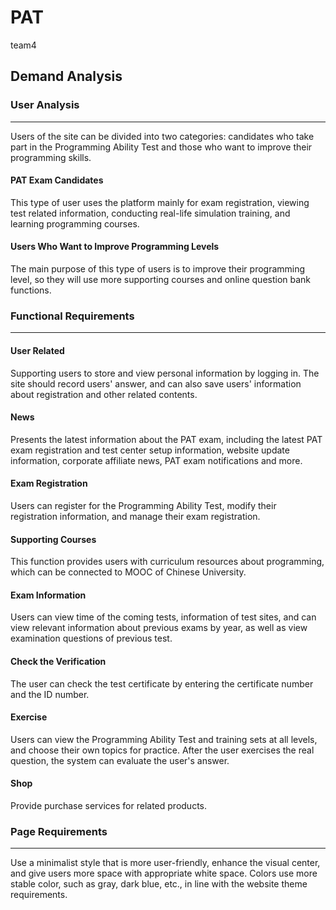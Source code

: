 # PAT
team4
## Demand Analysis
### User Analysis
---
Users of the site can be divided into two categories: candidates who take part in the Programming Ability Test and those who want to improve their programming skills.
#### PAT Exam Candidates
This type of user uses the platform mainly for exam registration, viewing test related information, conducting real-life simulation training, and learning programming courses.
#### Users Who Want to Improve Programming Levels
The main purpose of this type of users is to improve their programming level, so they will use more supporting courses and online question bank functions.
### Functional Requirements
---
#### User Related
Supporting users to store and view personal information by logging in. The site should record users' answer, and can also save users' information about registration and other related contents.
#### News
Presents the latest information about the PAT exam, including the latest PAT exam registration and test center setup information, website update information, corporate affiliate news, PAT exam notifications and more.
#### Exam Registration
Users can register for the Programming Ability Test, modify their registration information, and manage their exam registration.
#### Supporting Courses
This function provides users with curriculum resources about programming, which can be connected to MOOC of Chinese University.
#### Exam Information
Users can view time of the coming tests, information of test sites, and can view relevant information about previous exams by year, as well as view examination questions of previous test.
#### Check the Verification
The user can check the test certificate by entering the certificate number and the ID number.
#### Exercise
Users can view the Programming Ability Test and training sets at all levels, and choose their own topics for practice. After the user exercises the real question, the system can evaluate the user's answer.
#### Shop
Provide purchase services for related products.

### Page Requirements
---
Use a minimalist style that is more user-friendly, enhance the visual center, and give users more space with appropriate white space. Colors use more stable color, such as gray, dark blue, etc., in line with the website theme requirements.
